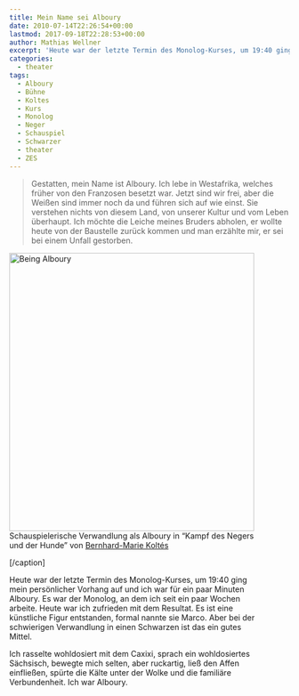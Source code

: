 ```yaml
---
title: Mein Name sei Alboury
date: 2010-07-14T22:26:54+00:00
lastmod: 2017-09-18T22:28:53+00:00
author: Mathias Wellner
excerpt: 'Heute war der letzte Termin des Monolog-Kurses, um 19:40 ging mein persönlicher Vorhang auf und ich war für ein paar Minuten Alboury. Es war der Monolog, an dem ich seit ein paar Wochen arbeite. Heute war ich zufrieden mit dem Resultat. '
categories:
  - theater
tags:
  - Alboury
  - Bühne
  - Koltes
  - Kurs
  - Monolog
  - Neger
  - Schauspiel
  - Schwarzer
  - theater
  - ZES
---
```

> Gestatten, mein Name ist Alboury. Ich lebe in Westafrika, welches früher von den Franzosen besetzt war. Jetzt sind wir frei, aber die Weißen sind immer noch da und führen sich auf wie einst. Sie verstehen nichts von diesem Land, von unserer Kultur und vom Leben überhaupt. Ich möchte die Leiche meines Bruders abholen, er wollte heute von der Baustelle zurück kommen und man erzählte mir, er sei bei einem Unfall gestorben. 

<div class="wp-caption aligncenter" style="width: 450px;">
  <a href="http://www.flickr.com/photos/mwellner/4793803975/" title="Being Alboury by mwellner, on Flickr"><img src="http://farm5.static.flickr.com/4114/4793803975_b035939df5.jpg" width="440" height="500" alt="Being Alboury" /></a><br /> Schauspielerische Verwandlung als Alboury in &#8220;Kampf des Negers und der Hunde&#8221; von <a href="http://de.wikipedia.org/wiki/Bernard-Marie_Kolt%C3%A8s">Bernhard-Marie Koltés</a></p> 
  
  <p>
    [/caption]
  </p>
  
  <p>
    Heute war der letzte Termin des Monolog-Kurses, um 19:40 ging mein persönlicher Vorhang auf und ich war für ein paar Minuten Alboury. Es war der Monolog, an dem ich seit ein paar Wochen arbeite. Heute war ich zufrieden mit dem Resultat. Es ist eine künstliche Figur entstanden, formal nannte sie Marco. Aber bei der schwierigen Verwandlung in einen Schwarzen ist das ein gutes Mittel.
  </p>
  
  <p>
    Ich rasselte wohldosiert mit dem Caxixi, sprach ein wohldosiertes Sächsisch, bewegte mich selten, aber ruckartig, ließ den Affen einfließen, spürte die Kälte unter der Wolke und die familiäre Verbundenheit. Ich war Alboury.
  </p>